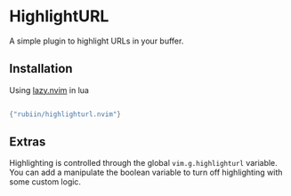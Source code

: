 # HighlightURL

A simple plugin to highlight URLs in your buffer.


## Installation

Using [lazy.nvim](https://github.com/folke/lazy.nvim) in lua

```lua

{"rubiin/highlighturl.nvim"}

```

## Extras
Highlighting is controlled through the global `vim.g.highlighturl` variable.
You can add a manipulate the boolean variable to turn off highlighting with some 
custom logic.
